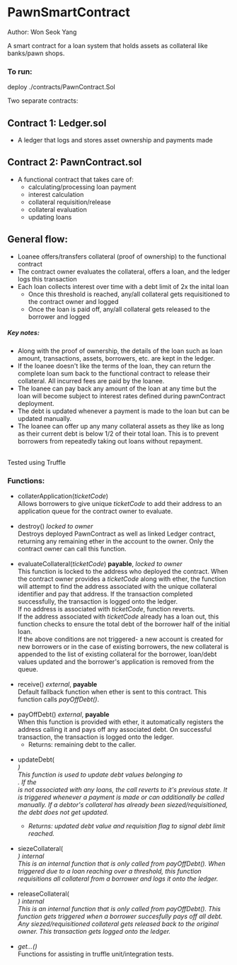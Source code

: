 # PawnSmartContract

Author: Won Seok Yang

A smart contract for a loan system that holds assets as collateral like banks/pawn shops.

### To run:
deploy ./contracts/PawnContract.Sol

Two separate contracts:
## Contract 1: Ledger.sol
- A ledger that logs and stores asset ownership and payments made
## Contract 2: PawnContract.sol 
- A functional contract that takes care of: 
  - calculating/processing loan payment 
  - interest calculation
  - collateral requisition/release
  - collateral evaluation
  - updating loans

## General flow:
- Loanee offers/transfers collateral (proof of ownership) to the functional contract
- The contract owner evaluates the collateral, offers a loan, and the ledger logs this transaction
- Each loan collects interest over time with a debt limit of 2x the inital loan
  - Once this threshold is reached, any/all collateral gets requisitioned to the contract owner and logged
  - Once the loan is paid off, any/all collateral gets released to the borrower and logged
  
##### Key notes:
- Along with the proof of ownership, the details of the loan such as loan amount, transactions, 
assets, borrowers, etc. are kept in the ledger.
- If the loanee doesn't like the terms of the loan, they can return the complete loan sum back 
to the functional contract to release their collateral. All incurred fees are paid by the loanee.
- The loanee can pay back any amount of the loan at any time but the loan will 
become subject to interest rates defined during pawnContract deployment.
- The debt is updated whenever a payment is made to the loan but can be updated manually.
- The loanee can offer up any many collateral assets as they like as long as their current debt is below 1/2 of their total loan. This is to prevent borrowers from repeatedly taking out loans without repayment.

<br />
Tested using Truffle

### Functions:
- collaterApplication(<string>*ticketCode*) <br/>
Allows borrowers to give unique <string>*ticketCode* to add their address to an application queue for the contract owner to evaluate.  <br/>
  <br/>
- destroy() *locked to owner* <br/>
Destroys deployed PawnContract as well as linked Ledger contract, returning any remaining ether in the account to the owner. Only the contract owner can call this function. <br/>
  <br/>
- evaluateCollateral(<string>*ticketCode*)  **payable**, *locked to owner* <br/>
This function is locked to the address who deployed the contract. When the contract owner provides a <string>*ticketCode* along with ether, the function will attempt to find the address associated with the unique collateral identifier and pay that address. If the transaction completed successfully, the transaction is logged onto the ledger. <br/>
If no address is associated with *ticketCode*, function reverts. <br/>
If the address associated with *ticketCode* already has a loan out, this function checks to ensure the total debt of the borrower half of the initial loan. <br/>
If the above conditions are not triggered- a new account is created for new borrowers or in the case of existing borrowers, the new collateral is appended to the list of existing collateral for the borrower, loan/debt values updated and the borrower's application is removed from the queue.  <br/>
  <br/>
- receive() *external*, **payable** <br/>
Default fallback function when ether is sent to this contract. This function calls *payOffDebt()*. <br/>
  <br/>
- payOffDebt() *external*, **payable** <br/>
When this function is provided with ether, it automatically registers the address calling it and pays off any associated debt. On successful transaction, the transaction is logged onto the ledger.
  - Returns: remaining debt to the caller.  <br/>
  <br/>
- updateDebt(*<address>*) <br/>
This function is used to update debt values belonging to *<address>*. If the *<address>* is not associated with any loans, the call reverts to it's previous state. It is triggered whenever a payment is made or can additionally be called manually. If a debtor's collateral has already been siezed/requisitioned, the debt does not get updated.
  - Returns: updated debt value and requisition flag to signal debt limit reached.  <br/>
  <br/>
- siezeCollateral(*<address>*) *internal* <br/>
This is an internal function that is only called from payOffDebt(). When triggered due to a loan reaching over a threshold, this function requisitions all collateral from a borrower and logs it onto the ledger.  <br/>
  <br/>
- releaseCollateral(*<address>*) *internal* <br/>
This is an internal function that is only called from payOffDebt(). This function gets triggered when a borrower succesfully pays off all debt. Any siezed/requisitioned collateral gets released back to the original owner. This transaction gets logged onto the ledger.  <br/>
  <br/>
- *get...()* <br/>
Functions for assisting in truffle unit/integration tests.
  
